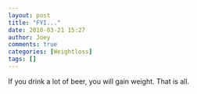 ```yaml
---
layout: post
title: "FYI..."
date: 2010-03-21 15:27
author: Joey
comments: true
categories: [Weightloss]
tags: []
---
```

If you drink a lot of beer, you will gain weight. That is all.

